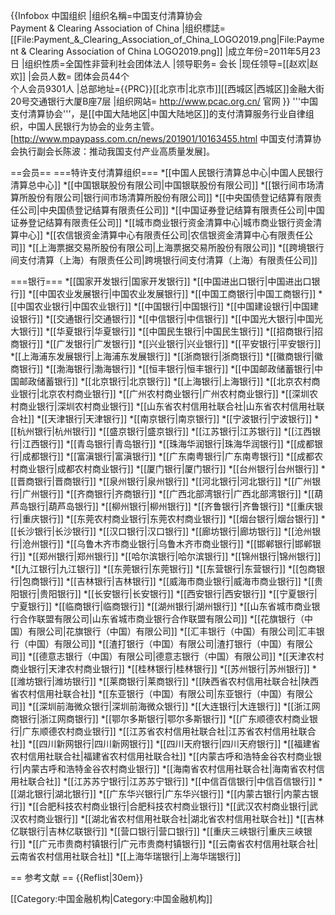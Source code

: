 {{Infobox 中国组织
|组织名稱=中国支付清算协会<br/>Payment & Clearing Association of China
|组织標誌=[[File:Payment_&_Clearing_Association_of_China_LOGO2019.png|File:Payment & Clearing Association of China LOGO2019.png]]
|成立年份=2011年5月23日
|组织性质=全国性非营利社会团体法人
|领导职务= 会长
|现任领导=[[赵欢|赵欢]]
|会员人数= 团体会员44个<br>个人会员9301人
|总部地址={{PRC}}[[北京市|北京市]][[西城区|西城区]]金融大街20号交通银行大厦B座7层
|组织网站= http://www.pcac.org.cn/ 官网
}}
'''中国支付清算协会'''，是[[中国大陆地区|中国大陆地区]]的支付清算服务行业自律组织，中国人民银行为协会的业务主管。<ref>[http://www.mpaypass.com.cn/news/201901/10163455.html 中国支付清算协会执行副会长陈波：推动我国支付产业高质量发展]</ref>。

==会员==
===特许支付清算组织===
*[[中国人民银行清算总中心|中国人民银行清算总中心]]
*[[中国银联股份有限公司|中国银联股份有限公司]]
*[[银行间市场清算所股份有限公司|银行间市场清算所股份有限公司]]
*[[中央国债登记结算有限责任公司|中央国债登记结算有限责任公司]]
*[[中国证券登记结算有限责任公司|中国证券登记结算有限责任公司]]
*[[城市商业银行资金清算中心|城市商业银行资金清算中心]]
*[[农信银资金清算中心有限责任公司|农信银资金清算中心有限责任公司]]
*[[上海票据交易所股份有限公司|上海票据交易所股份有限公司]]
*[[跨境银行间支付清算（上海）有限责任公司|跨境银行间支付清算（上海）有限责任公司]]

===银行===
*[[国家开发银行|国家开发银行]]
*[[中国进出口银行|中国进出口银行]]
*[[中国农业发展银行|中国农业发展银行]]
*[[中国工商银行|中国工商银行]]
*[[中国农业银行|中国农业银行]]
*[[中国银行|中国银行]]
*[[中国建设银行|中国建设银行]]
*[[交通银行|交通银行]]
*[[中信银行|中信银行]]
*[[中国光大银行|中国光大银行]]
*[[华夏银行|华夏银行]]
*[[中国民生银行|中国民生银行]]
*[[招商银行|招商银行]]
*[[广发银行|广发银行]]
*[[兴业银行|兴业银行]]
*[[平安银行|平安银行]]
*[[上海浦东发展银行|上海浦东发展银行]]
*[[浙商银行|浙商银行]]
*[[徽商银行|徽商银行]]
*[[渤海银行|渤海银行]]
*[[恒丰银行|恒丰银行]]
*[[中国邮政储蓄银行|中国邮政储蓄银行]]
*[[北京银行|北京银行]]
*[[上海银行|上海银行]]
*[[北京农村商业银行|北京农村商业银行]]
*[[广州农村商业银行|广州农村商业银行]]
*[[深圳农村商业银行|深圳农村商业银行]]
*[[山东省农村信用社联合社|山东省农村信用社联合社]]
*[[天津银行|天津银行]]
*[[南京银行|南京银行]]
*[[宁波银行|宁波银行]]
*[[杭州银行|杭州银行]]
*[[盛京银行|盛京银行]]
*[[江苏银行|江苏银行]]
*[[江西银行|江西银行]]
*[[青岛银行|青岛银行]]
*[[珠海华润银行|珠海华润银行]]
*[[成都银行|成都银行]]
*[[富滇银行|富滇银行]]
*[[广东南粤银行|广东南粤银行]]
*[[成都农村商业银行|成都农村商业银行]]
*[[厦门银行|厦门银行]]
*[[台州银行|台州银行]]
*[[晋商银行|晋商银行]]
*[[泉州银行|泉州银行]]
*[[河北银行|河北银行]]
*[[广州银行|广州银行]]
*[[齐商银行|齐商银行]]
*[[广西北部湾银行|广西北部湾银行]]
*[[葫芦岛银行|葫芦岛银行]]
*[[柳州银行|柳州银行]]
*[[齐鲁银行|齐鲁银行]]
*[[重庆银行|重庆银行]]
*[[东莞农村商业银行|东莞农村商业银行]]
*[[烟台银行|烟台银行]]
*[[长沙银行|长沙银行]]
*[[汉口银行|汉口银行]]
*[[廊坊银行|廊坊银行]]
*[[沧州银行|沧州银行]]
*[[乌鲁木齐市商业银行|乌鲁木齐市商业银行]]
*[[邯郸银行|邯郸银行]]
*[[郑州银行|郑州银行]]
*[[哈尔滨银行|哈尔滨银行]]
*[[锦州银行|锦州银行]]
*[[九江银行|九江银行]]
*[[东莞银行|东莞银行]]
*[[东营银行|东营银行]]
*[[包商银行|包商银行]]
*[[吉林银行|吉林银行]]
*[[威海市商业银行|威海市商业银行]]
*[[贵阳银行|贵阳银行]]
*[[长安银行|长安银行]]
*[[西安银行|西安银行]]
*[[宁夏银行|宁夏银行]]
*[[临商银行|临商银行]]
*[[湖州银行|湖州银行]]
*[[山东省城市商业银行合作联盟有限公司|山东省城市商业银行合作联盟有限公司]]
*[[花旗银行（中国）有限公司|花旗银行（中国）有限公司]]
*[[汇丰银行（中国）有限公司|汇丰银行（中国）有限公司]]
*[[渣打银行（中国）有限公司|渣打银行（中国）有限公司]]
*[[德意志银行（中国）有限公司|德意志银行（中国）有限公司]]
*[[天津农村商业银行|天津农村商业银行]]
*[[桂林银行|桂林银行]]
*[[苏州银行|苏州银行]]
*[[潍坊银行|潍坊银行]]
*[[莱商银行|莱商银行]]
*[[陕西省农村信用社联合社|陕西省农村信用社联合社]]
*[[东亚银行（中国）有限公司|东亚银行（中国）有限公司]]
*[[深圳前海微众银行|深圳前海微众银行]]
*[[大连银行|大连银行]]
*[[浙江网商银行|浙江网商银行]]
*[[鄂尔多斯银行|鄂尔多斯银行]]
*[[广东顺德农村商业银行|广东顺德农村商业银行]]
*[[江苏省农村信用社联合社|江苏省农村信用社联合社]]
*[[四川新网银行|四川新网银行]]
*[[四川天府银行|四川天府银行]]
*[[福建省农村信用社联合社|福建省农村信用社联合社]]
*[[内蒙古呼和浩特金谷农村商业银行|内蒙古呼和浩特金谷农村商业银行]]
*[[海南省农村信用社联合社|海南省农村信用社联合社]]
*[[江苏苏宁银行|江苏苏宁银行]]
*[[中信百信银行|中信百信银行]]
*[[湖北银行|湖北银行]]
*[[广东华兴银行|广东华兴银行]]
*[[内蒙古银行|内蒙古银行]]
*[[合肥科技农村商业银行|合肥科技农村商业银行]]
*[[武汉农村商业银行|武汉农村商业银行]]
*[[湖北省农村信用社联合社|湖北省农村信用社联合社]]
*[[吉林亿联银行|吉林亿联银行]]
*[[营口银行|营口银行]]
*[[重庆三峡银行|重庆三峡银行]]
*[[广元市贵商村镇银行|广元市贵商村镇银行]]
*[[云南省农村信用社联合社|云南省农村信用社联合社]]
*[[上海华瑞银行|上海华瑞银行]]

== 参考文献 ==
{{Reflist|30em}}

[[Category:中国金融机构|Category:中国金融机构]]